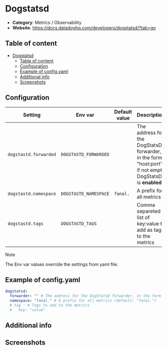 # Dogstatsd

- **Category**: Metrics / Observability
- **Website**: https://docs.datadoghq.com/developers/dogstatsd/?tab=go

## Table of content

- [Dogstatsd](#dogstatsd)
  - [Table of content](#table-of-content)
  - [Configuration](#configuration)
  - [Example of config.yaml](#example-of-configyaml)
  - [Additional info](#additional-info)
  - [Screenshots](#screenshots)

## Configuration

| Setting               | Env var               | Default value    | Description                                                                                             |
| --------------------- | --------------------- | ---------------- | ------------------------------------------------------------------------------------------------------- |
| `dogstastd.forwarded` | `DOGSTASTD_FORWARDED` |                  | The address for the DogStatsD forwarder, in the form "host:port", if not empty DogStatsD is **enabled** |
| `dogstastd.namespace` | `DOGSTASTD_NAMESPACE` | `fanal.` | A prefix for all metrics                                                                                |
| `dogstastd.tags`      | `DOGSTASTD_TAGS`      |                  | Comma separeted list of key:value to add as tags to the metrics                                         |

> [!NOTE]
The Env var values override the settings from yaml file.

## Example of config.yaml

```yaml
dogstatsd:
  forwarder: "" # The address for the DogStatsD forwarder, in the form "host:port", if not empty DogStatsD is enabled
  namespace: "fanal." # A prefix for all metrics (default: "fanal.")
  # tag : # Tags to add to the metrics
  #   key: "value"
```

## Additional info

## Screenshots
